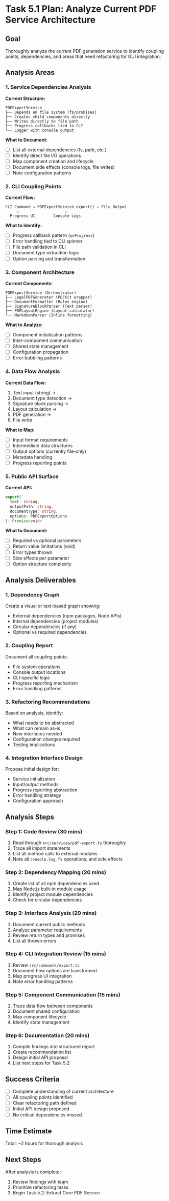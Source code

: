# Task 5.1 Plan: Analyze Current PDF Service Architecture

## Goal
Thoroughly analyze the current PDF generation service to identify coupling points, dependencies, and areas that need refactoring for GUI integration.

## Analysis Areas

### 1. Service Dependencies Analysis

**Current Structure:**
```
PDFExportService
├── Depends on file system (fs/promises)
├── Creates child components directly
├── Writes directly to file path
├── Progress callbacks tied to CLI
└── Logger with console output
```

**What to Document:**
- [ ] List all external dependencies (fs, path, etc.)
- [ ] Identify direct file I/O operations
- [ ] Map component creation and lifecycle
- [ ] Document side effects (console logs, file writes)
- [ ] Note configuration patterns

### 2. CLI Coupling Points

**Current Flow:**
```
CLI Command → PDFExportService.export() → File Output
     ↓                    ↓
  Progress UI        Console Logs
```

**What to Identify:**
- [ ] Progress callback pattern (`onProgress`)
- [ ] Error handling tied to CLI spinner
- [ ] File path validation in CLI
- [ ] Document type extraction logic
- [ ] Option parsing and transformation

### 3. Component Architecture

**Current Components:**
```
PDFExportService (Orchestrator)
├── LegalPDFGenerator (PDFKit wrapper)
├── DocumentFormatter (Rules engine)
├── SignatureBlockParser (Text parser)
├── PDFLayoutEngine (Layout calculator)
└── MarkdownParser (Inline formatting)
```

**What to Analyze:**
- [ ] Component initialization patterns
- [ ] Inter-component communication
- [ ] Shared state management
- [ ] Configuration propagation
- [ ] Error bubbling patterns

### 4. Data Flow Analysis

**Current Data Flow:**
1. Text input (string) → 
2. Document type detection →
3. Signature block parsing →
4. Layout calculation →
5. PDF generation →
6. File write

**What to Map:**
- [ ] Input format requirements
- [ ] Intermediate data structures
- [ ] Output options (currently file-only)
- [ ] Metadata handling
- [ ] Progress reporting points

### 5. Public API Surface

**Current API:**
```typescript
export(
  text: string,
  outputPath: string,
  documentType: string,
  options: PDFExportOptions
): Promise<void>
```

**What to Document:**
- [ ] Required vs optional parameters
- [ ] Return value limitations (void)
- [ ] Error types thrown
- [ ] Side effects per parameter
- [ ] Option structure complexity

## Analysis Deliverables

### 1. Dependency Graph
Create a visual or text-based graph showing:
- External dependencies (npm packages, Node APIs)
- Internal dependencies (project modules)
- Circular dependencies (if any)
- Optional vs required dependencies

### 2. Coupling Report
Document all coupling points:
- File system operations
- Console output locations
- CLI-specific logic
- Progress reporting mechanism
- Error handling patterns

### 3. Refactoring Recommendations
Based on analysis, identify:
- What needs to be abstracted
- What can remain as-is
- New interfaces needed
- Configuration changes required
- Testing implications

### 4. Integration Interface Design
Propose initial design for:
- Service initialization
- Input/output methods
- Progress reporting abstraction
- Error handling strategy
- Configuration approach

## Analysis Steps

### Step 1: Code Review (30 mins)
1. Read through `src/services/pdf-export.ts` thoroughly
2. Trace all import statements
3. List all method calls to external modules
4. Note all `console.log`, `fs` operations, and side effects

### Step 2: Dependency Mapping (20 mins)
1. Create list of all npm dependencies used
2. Map Node.js built-in module usage
3. Identify project module dependencies
4. Check for circular dependencies

### Step 3: Interface Analysis (20 mins)
1. Document current public methods
2. Analyze parameter requirements
3. Review return types and promises
4. List all thrown errors

### Step 4: CLI Integration Review (15 mins)
1. Review `src/commands/export.ts`
2. Document how options are transformed
3. Map progress UI integration
4. Note error handling patterns

### Step 5: Component Communication (15 mins)
1. Trace data flow between components
2. Document shared configuration
3. Map component lifecycle
4. Identify state management

### Step 6: Documentation (20 mins)
1. Compile findings into structured report
2. Create recommendation list
3. Design initial API proposal
4. List next steps for Task 5.2

## Success Criteria
- [ ] Complete understanding of current architecture
- [ ] All coupling points identified
- [ ] Clear refactoring path defined
- [ ] Initial API design proposed
- [ ] No critical dependencies missed

## Time Estimate
Total: ~2 hours for thorough analysis

## Next Steps
After analysis is complete:
1. Review findings with team
2. Prioritize refactoring tasks
3. Begin Task 5.2: Extract Core PDF Service 